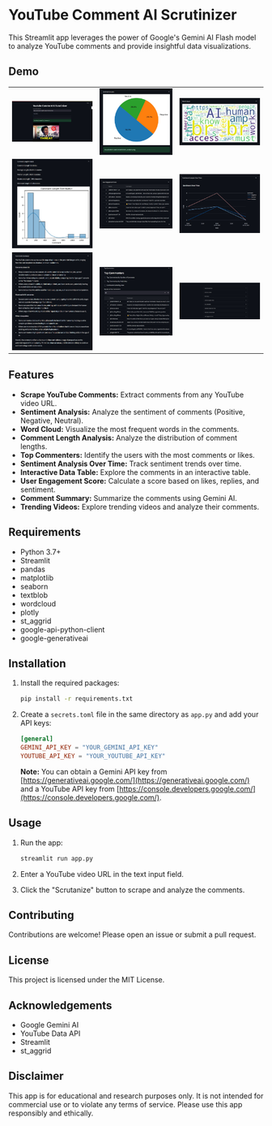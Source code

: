 # YouTube Comment AI Scrutinizer

This Streamlit app leverages the power of Google's Gemini AI Flash model to analyze YouTube comments and provide insightful data visualizations.

## Demo

<table>
  <tr>
    <td><img src="demo/main_menu.jpeg" alt="Main Demo"></td>
    <td><img src="demo/sentiment_analysis.jpeg" alt="Sentiment Analysis Demo"></td>
    <td><img src="demo/word_cloud.jpeg" alt="Word Cloud Demo"></td>
  </tr>
  <tr>
    <td><img src="demo/comment_length_analysis.jpeg" alt="Comment Length Demo"></td>
    <td><img src="demo/user_engagement_score.jpeg" alt="User Engagement Demo"></td>
    <td><img src="demo/sentiment_overtime.jpeg" alt="Sentiment Overtime Demo"></td
  </tr>
  <tr>
    <td><img src="demo/comments_summary.jpeg" alt="Comments Summary Demo"></td>
    <td><img src="demo/top_commenters.jpeg" alt="Top Commenters Demo"></td>
    <td><img src="demo/collapsed_menu.jpeg" alt="Collapsed Menu Demo"></td>

  </tr>
</table>

## Features

- **Scrape YouTube Comments:** Extract comments from any YouTube video URL.
- **Sentiment Analysis:** Analyze the sentiment of comments (Positive, Negative, Neutral).
- **Word Cloud:** Visualize the most frequent words in the comments.
- **Comment Length Analysis:** Analyze the distribution of comment lengths.
- **Top Commenters:** Identify the users with the most comments or likes.
- **Sentiment Analysis Over Time:** Track sentiment trends over time.
- **Interactive Data Table:** Explore the comments in an interactive table.
- **User Engagement Score:** Calculate a score based on likes, replies, and sentiment.
- **Comment Summary:** Summarize the comments using Gemini AI.
- **Trending Videos:** Explore trending videos and analyze their comments.

## Requirements

- Python 3.7+
- Streamlit
- pandas
- matplotlib
- seaborn
- textblob
- wordcloud
- plotly
- st_aggrid
- google-api-python-client
- google-generativeai

## Installation

1. Install the required packages:
   ```bash
   pip install -r requirements.txt
   ```

2. Create a `secrets.toml` file in the same directory as `app.py` and add your API keys:
   ```toml
   [general]
   GEMINI_API_KEY = "YOUR_GEMINI_API_KEY"
   YOUTUBE_API_KEY = "YOUR_YOUTUBE_API_KEY"
   ```

   **Note:** You can obtain a Gemini API key from [https://generativeai.google.com/](https://generativeai.google.com/) and a YouTube API key from [https://console.developers.google.com/](https://console.developers.google.com/).

## Usage

1. Run the app:
   ```bash
   streamlit run app.py
   ```

2. Enter a YouTube video URL in the text input field.
3. Click the "Scrutanize" button to scrape and analyze the comments.

## Contributing

Contributions are welcome! Please open an issue or submit a pull request.

## License

This project is licensed under the MIT License.

## Acknowledgements

- Google Gemini AI
- YouTube Data API
- Streamlit
- st_aggrid

## Disclaimer

This app is for educational and research purposes only. It is not intended for commercial use or to violate any terms of service. Please use this app responsibly and ethically.
